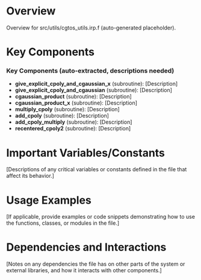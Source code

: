 # Overview

Overview for src/utils/cgtos_utils.irp.f (auto-generated placeholder).

# Key Components

### Key Components (auto-extracted, descriptions needed)
- **give_explicit_cpoly_and_cgaussian_x** (subroutine): [Description]
- **give_explicit_cpoly_and_cgaussian** (subroutine): [Description]
- **cgaussian_product** (subroutine): [Description]
- **cgaussian_product_x** (subroutine): [Description]
- **multiply_cpoly** (subroutine): [Description]
- **add_cpoly** (subroutine): [Description]
- **add_cpoly_multiply** (subroutine): [Description]
- **recentered_cpoly2** (subroutine): [Description]

# Important Variables/Constants

[Descriptions of any critical variables or constants defined in the file that affect its behavior.]

# Usage Examples

[If applicable, provide examples or code snippets demonstrating how to use the functions, classes, or modules in the file.]

# Dependencies and Interactions

[Notes on any dependencies the file has on other parts of the system or external libraries, and how it interacts with other components.]
